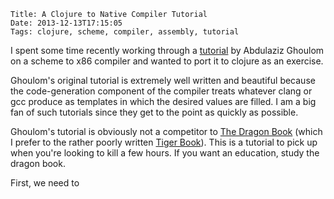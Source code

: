     Title: A Clojure to Native Compiler Tutorial
    Date: 2013-12-13T17:15:05
    Tags: clojure, scheme, compiler, assembly, tutorial

I spent some time recently working through a
[tutorial](http://scheme2006.cs.uchicago.edu/11-ghuloum.pdf) by Abdulaziz
Ghoulom on a scheme to x86 compiler and wanted to port it to clojure
as an exercise.

Ghoulom's original tutorial is extremely well written and beautiful
because the code-generation component of the compiler treats whatever
clang or gcc produce as templates in which the desired values are
filled. I am a big fan of such tutorials since they get to the point
as quickly as possible.

Ghoulom's tutorial is obviously not a competitor to
[The Dragon Book](http://www.amazon.com/gp/product/0201100886/ref=as_li_ss_tl?ie=UTF8&camp=1789&creative=390957&creativeASIN=0201100886&linkCode=as2&tag=shriswebl-20) 
(which I prefer to the rather poorly written
[Tiger Book](http://www.amazon.com/gp/product/052182060X/ref=as_li_ss_tl?ie=UTF8&camp=1789&creative=390957&creativeASIN=052182060X&linkCode=as2&tag=shriswebl-20)).
This is a tutorial to pick up when you're looking to kill a few hours.
If you want an education, study the dragon book.

<!-- more -->

First, we need to
